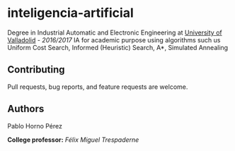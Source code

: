 # inteligencia-artificial
Degree in Industrial Automatic and Electronic Engineering at [University of Valladolid](https://www.eii.uva.es) - *2016/2017*
IA for academic purpose using algorithms such us Uniform Cost Search, Informed (Heuristic) Search, A*, Simulated Annealing


Contributing
------------

Pull requests, bug reports, and feature requests are welcome.

Authors
------------
Pablo Horno Pérez

**College professor:** *Félix Miguel Trespaderne*

